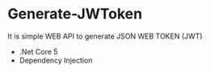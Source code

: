 # Generate-JWToken

It is simple WEB API to generate JSON WEB TOKEN (JWT)
  * .Net Core 5
  * Dependency Injection
 
 
